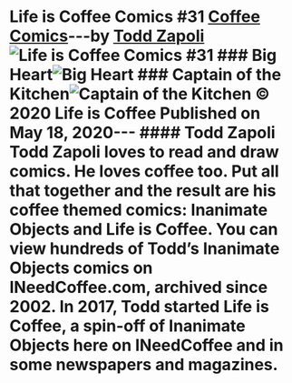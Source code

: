 # Life is Coffee Comics #31 [Coffee Comics](https://ineedcoffee.com/section/coffee-comics/)---by [Todd Zapoli](https://ineedcoffee.com/by/todd-zapoli/)![Life is Coffee Comics #31](https://ineedcoffee.com/images/posts/life-is-coffee-comics-31/life-is-coffee-640x400-new.jpg) ### Big Heart![Big Heart](https://ineedcoffee.com/assets/Big-Heart.9gBwfcOZ_ZTC04E.webp) ### Captain of the Kitchen![Captain of the Kitchen](https://ineedcoffee.com/assets/Captain-of-the-Kitchen.BrBxuKox_2toKOw.webp) © 2020 Life is Coffee Published on May 18, 2020--- #### Todd Zapoli Todd Zapoli loves to read and draw comics. He loves coffee too. Put all that together and the result are his coffee themed comics: Inanimate Objects and Life is Coffee. You can view hundreds of Todd’s Inanimate Objects comics on INeedCoffee.com, archived since 2002. In 2017, Todd started Life is Coffee, a spin-off of Inanimate Objects here on INeedCoffee and in some newspapers and magazines.